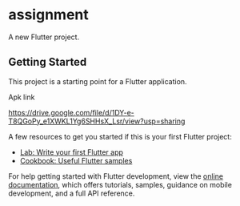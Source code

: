 # assignment

A new Flutter project.

## Getting Started

This project is a starting point for a Flutter application.

Apk link


https://drive.google.com/file/d/1DY-e-T8QGoPy_e1XWKL1Yg6SHHsX_Lsr/view?usp=sharing


A few resources to get you started if this is your first Flutter project:

- [Lab: Write your first Flutter app](https://docs.flutter.dev/get-started/codelab)
- [Cookbook: Useful Flutter samples](https://docs.flutter.dev/cookbook)

For help getting started with Flutter development, view the
[online documentation](https://docs.flutter.dev/), which offers tutorials,
samples, guidance on mobile development, and a full API reference.
